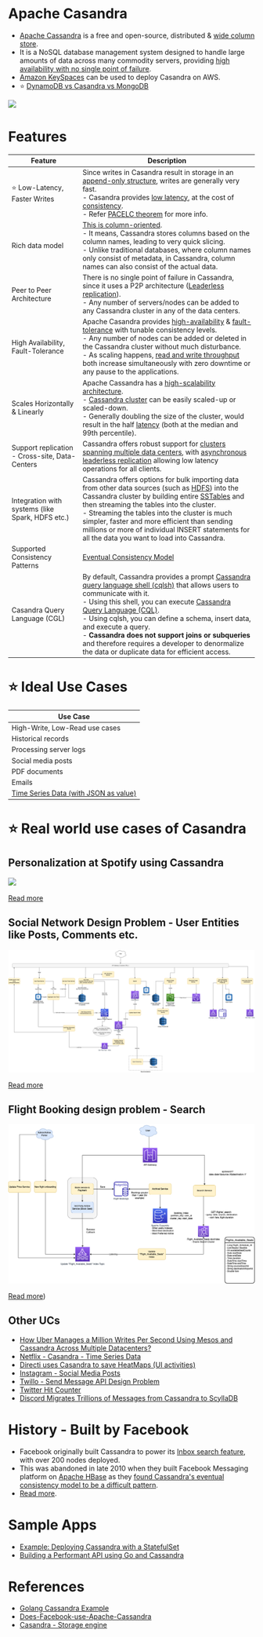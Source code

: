 # Apache Casandra
- [Apache Cassandra](https://cassandra.apache.org/_/index.html) is a free and open-source, distributed & [wide column store]().
- It is a NoSQL database management system designed to handle large amounts of data across many commodity servers, providing [high availability with no single point of failure](../../5_HighAvailability/FaultTolerance.md). 
- [Amazon KeySpaces](https://github.com/Anshul619/AWS-Services/tree/main/1_Databases/AmazonKeySpaces.md) can be used to deploy Casandra on AWS.
- :star: [DynamoDB vs Casandra vs MongoDB](../DynamoDBVsMongoDBVsCasandra.md)

![](https://www.scylladb.com/wp-content/uploads/Wide-column-Database-diagram.png)

# Features

| Feature                                          | Description                                                                                                                                                                                                                                                                                                                                                                                                                                                                                                                                                                |
|--------------------------------------------------|----------------------------------------------------------------------------------------------------------------------------------------------------------------------------------------------------------------------------------------------------------------------------------------------------------------------------------------------------------------------------------------------------------------------------------------------------------------------------------------------------------------------------------------------------------------------------|
| :star: Low-Latency, Faster Writes                | Since writes in Casandra result in storage in an [append-only structure](../5_Database-Internals/AppendOnlyProperty.md), writes are generally very fast.<br/>- Casandra provides [low latency](../../4_Scalability/Latency.md), at the cost of [consistency](../4_Consistency-Replication/Readme.md).<br/>- Refer [PACELC theorem](../2_CAP-PACELC-Theorems/Readme.md) for more info.                                                                                                                                                                                        |
| Rich data model                                  | [This is column-oriented]().<br/>- It means, Cassandra stores columns based on the column names, leading to very quick slicing.<br/>- Unlike traditional databases, where column names only consist of metadata, in Cassandra, column names can also consist of the actual data.                                                                                                                                                                                                                                                                                           |
| Peer to Peer Architecture                        | There is no single point of failure in Cassandra, since it uses a P2P architecture ([Leaderless replication](../4_Consistency-Replication/Replication/Readme.md)).<br/>- Any number of servers/nodes can be added to any Cassandra cluster in any of the data centers.                                                                                                                                                                                                                                                                                                            |
| High Availability, Fault-Tolerance               | Apache Casandra provides [high-availability](../../5_HighAvailability/Readme.md) & [fault-tolerance](../../5_HighAvailability/FaultTolerance.md) with tunable consistency levels.<br/>- Any number of nodes can be added or deleted in the Cassandra cluster without much disturbance.<br/>- As scaling happens, [read and write throughput](../../4_Scalability/Throughput.md) both increase simultaneously with zero downtime or any pause to the applications.                                                                                                        |
| Scales Horizontally & Linearly                   | Apache Cassandra has a [high-scalability architecture](../3_Scalability-Techniques/Readme.md).<br/>- [Cassandra cluster](../../4_Scalability/ServersCluster.md) can be easily scaled-up or scaled-down.<br/>- Generally doubling the size of the cluster, would result in the half [latency](../../4_Scalability/Latency.md) (both at the median and 99th percentile).                                                                                                                                                                                                      |
| Support replication - Cross-site, Data-Centers   | Cassandra offers robust support for [clusters spanning multiple data centers](../../4_Scalability/ServersCluster.md), with [asynchronous leaderless replication]() allowing low latency operations for all clients.                                                                                                                                                                                                                                                                                                                                                        |
| Integration with systems (like Spark, HDFS etc.) | Cassandra offers options for bulk importing data from other data sources (such as [HDFS](../../9_FileStorages/ApacheHDFS.md)) into the Cassandra cluster by building entire [SSTables](../5_Database-Internals/Readme.md) and then streaming the tables into the cluster.<br/>- Streaming the tables into the cluster is much simpler, faster and more efficient than sending millions or more of individual INSERT statements for all the data you want to load into Cassandra.                                                                                           |
| Supported Consistency Patterns                   | [Eventual Consistency Model](../4_Consistency-Replication/Readme.md)                                                                                                                                                                                                                                                                                                                                                                                                                                                                                                       |
| Casandra Query Language (CGL)                    | By default, Cassandra provides a prompt [Cassandra query language shell (cqlsh)](https://cassandra.apache.org/doc/latest/cassandra/tools/cqlsh.html) that allows users to communicate with it.<br/>- Using this shell, you can execute [Cassandra Query Language (CQL)](https://cassandra.apache.org/doc/latest/cassandra/cql/).<br/>- Using cqlsh, you can define a schema, insert data, and execute a query.<br/>- **Cassandra does not support joins or subqueries** and therefore requires a developer to denormalize the data or duplicate data for efficient access. |

# :star: Ideal Use Cases

| Use Case                                                                                        |
|-------------------------------------------------------------------------------------------------|
| High-Write, Low-Read use cases                                                                  |
| Historical records                                                                              |
| Processing server logs                                                                          |
| Social media posts                                                                              |
| PDF documents                                                                                   |
| Emails                                                                                          |
| [Time Series Data (with JSON as value)](https://docs.datastax.com/en/tutorials/Time_Series.pdf) |

# :star: Real world use cases of Casandra

## Personalization at Spotify using Cassandra

![](https://github.com/Anshul619/Tech-Stacks-Live-Apps/tree/main/Spotify/PersonalizationSpotify.drawio.png)

[Read more](https://github.com/Anshul619/Tech-Stacks-Live-Apps/tree/main/Spotify/Readme.md)

## Social Network Design Problem - User Entities like Posts, Comments etc.

![](../../0_UseCaseDesigns/SocialNetworkFacebookInstagram/SocialNetworkDesignProblemHLD.png)

[Read more](../../0_UseCaseDesigns/SocialNetworkFacebookInstagram/Readme.md)

## Flight Booking design problem - Search

![](../../0_UseCaseDesigns/FlightBookingSearchMakeMyTrip/MakeMyTripFlightSearch.drawio.png)

[Read more](../../0_UseCaseDesigns/FlightBookingSearchMakeMyTrip/Readme.md))

## Other UCs
- [How Uber Manages a Million Writes Per Second Using Mesos and Cassandra Across Multiple Datacenters?](https://github.com/Anshul619/Tech-Stacks-Live-Apps/tree/main/Uber/UberCasandraMesos)
- [Netflix - Casandra - Time Series Data](https://github.com/Anshul619/Tech-Stacks-Live-Apps/tree/main/Netflix/Readme.md)
- [Directi uses Casandra to save HeatMaps (UI activities)](https://github.com/Anshul619/Tech-Stacks-Live-Apps/tree/main/DirectI.md)
- [Instagram - Social Media Posts](https://github.com/Anshul619/Tech-Stacks-Live-Apps/tree/main/Instagram/Readme.md)
- [Twillo - Send Message API Design Problem](../../0_UseCaseDesigns/SendSMSMessageAPITwillo/Readme.md)
- [Twitter Hit Counter](../../0_UseCaseDesigns/HitCounterDesignTwitter/Readme.md)
- [Discord Migrates Trillions of Messages from Cassandra to ScyllaDB](https://www.infoq.com/news/2023/06/discord-cassandra-scylladb/)

# History - Built by Facebook
- Facebook originally built Cassandra to power its [Inbox search feature](https://m.facebook.com/nt/screen/?params=%7B%22note_id%22%3A10158772759272200%7D&path=%2Fnotes%2Fnote%2F&paipv=0&eav=AfYuSXXQPZ5fvm0_ScPdSlfj5BEFhRVT3iy_6Rsz7NZDbQ2vfq9opnedmTLSjG1aZBA&_rdr), with over 200 nodes deployed.
- This was abandoned in late 2010 when they built Facebook Messaging platform on [Apache HBase](ApacheHBase.md) as they [found Cassandra's eventual consistency model to be a difficult pattern](../4_Consistency-Replication/Readme.md).
- [Read more](https://www.quora.com/Does-Facebook-use-Apache-Cassandra).

# Sample Apps
- [Example: Deploying Cassandra with a StatefulSet](https://kubernetes.io/docs/tutorials/stateful-application/cassandra/)
- [Building a Performant API using Go and Cassandra](https://getstream.io/blog/building-a-performant-api-using-go-and-cassandra/)

# References
- [Golang Cassandra Example](https://golangdocs.com/golang-cassandra-example)
- [Does-Facebook-use-Apache-Cassandra](https://www.quora.com/Does-Facebook-use-Apache-Cassandra)
- [Casandra - Storage engine](https://docs.datastax.com/en/cassandra-oss/3.x/cassandra/dml/dmlManageOndisk.html)